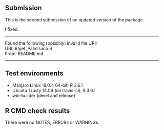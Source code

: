 ## Submission

This is the second submission of an updated version of the package.

I fixed:   

***
Found the following (possibly) invalid file URI:  
URI: R/get_Palmisano.R  
From: README.md   

***

## Test environments

* Manjaro Linux 18.0.4 64-bit, R 3.6.1
* Ubuntu Trusty 14.04 (on travis-ci), R 3.6.1
* win-builder (devel and release)

## R CMD check results

There were no NOTES, ERRORs or WARNINGs.
